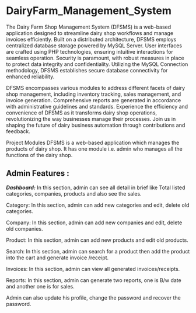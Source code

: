# DairyFarm_Management_System

The Dairy Farm Shop Management System (DFSMS) is a web-based application designed to streamline dairy shop workflows and manage invoices efficiently. Built on a distributed architecture, DFSMS employs centralized database storage powered by MySQL Server. User interfaces are crafted using PHP technologies, ensuring intuitive interactions for seamless operation. Security is paramount, with robust measures in place to protect data integrity and confidentiality. Utilizing the MySQL Connection methodology, DFSMS establishes secure database connectivity for enhanced reliability.

DFSMS encompasses various modules to address different facets of dairy shop management, including inventory tracking, sales management, and invoice generation. Comprehensive reports are generated in accordance with administrative guidelines and standards. Experience the efficiency and convenience of DFSMS as it transforms dairy shop operations, revolutionizing the way businesses manage their processes. Join us in shaping the future of dairy business automation through contributions and feedback.

Project Modules
DFSMS is a web-based application which manages the products of dairy shop. It has one module i.e. admin who manages all the functions of the dairy shop.

## Admin Features :

***Dashboard:*** In this section, admin can see all detail in brief like Total listed categories, companies, products and also see the sales.

Category: In this section, admin can add new categories and edit, delete old categories.

Company: In this section, admin can add new companies and edit, delete old companies.

Product: In this section, admin can add new products and edit old products.

Search: In this section, admin can search for a product then add the product into the cart and generate invoice /receipt.

Invoices: In this section, admin can view all generated invoices/receipts.

Reports: In this section, admin can generate two reports, one is B/w date and another one is for sales.

Admin can also update his profile, change the password and recover the password.


